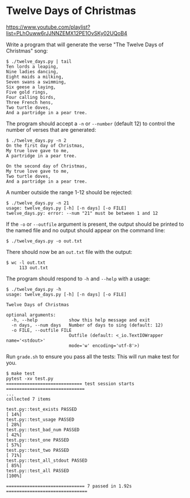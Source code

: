 # Twelve Days of Christmas

https://www.youtube.com/playlist?list=PLhOuww6rJJNNZEMX12PE1OvSKy02UQoB4

Write a program that will generate the verse "The Twelve Days of Christmas" song:

```
$ ./twelve_days.py | tail
Ten lords a leaping,
Nine ladies dancing,
Eight maids a milking,
Seven swans a swimming,
Six geese a laying,
Five gold rings,
Four calling birds,
Three French hens,
Two turtle doves,
And a partridge in a pear tree.
```

The program should accept a `-n` or `--number` (default 12) to control the number of verses that are generated:

```
$ ./twelve_days.py -n 2
On the first day of Christmas,
My true love gave to me,
A partridge in a pear tree.

On the second day of Christmas,
My true love gave to me,
Two turtle doves,
And a partridge in a pear tree.
```

A number outside the range 1-12 should be rejected:

```
$ ./twelve_days.py -n 21
usage: twelve_days.py [-h] [-n days] [-o FILE]
twelve_days.py: error: --num "21" must be between 1 and 12
```

If the `-o` or `--outfile` argument is present, the output should be printed to the named file and no output should appear on the command line:

```
$ ./twelve_days.py -o out.txt
```

There should now be an `out.txt` file with the output:

```
$ wc -l out.txt
     113 out.txt
```

The program should respond to `-h` and `--help` with a usage:

```
$ ./twelve_days.py -h
usage: twelve_days.py [-h] [-n days] [-o FILE]

Twelve Days of Christmas

optional arguments:
  -h, --help            show this help message and exit
  -n days, --num days   Number of days to sing (default: 12)
  -o FILE, --outfile FILE
                        Outfile (default: <_io.TextIOWrapper name='<stdout>'
                        mode='w' encoding='utf-8'>)
```

Run `grade.sh` to ensure you pass all the tests:
This will run make test for you.

```
$ make test
pytest -xv test.py
============================= test session starts ==============================
...
collected 7 items

test.py::test_exists PASSED                                              [ 14%]
test.py::test_usage PASSED                                               [ 28%]
test.py::test_bad_num PASSED                                             [ 42%]
test.py::test_one PASSED                                                 [ 57%]
test.py::test_two PASSED                                                 [ 71%]
test.py::test_all_stdout PASSED                                          [ 85%]
test.py::test_all PASSED                                                 [100%]

============================== 7 passed in 1.92s ===============================
```
